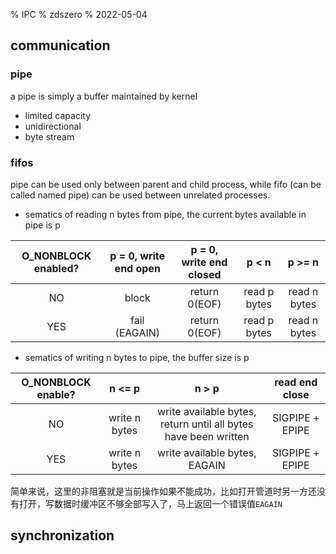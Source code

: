 % IPC
% zdszero
% 2022-05-04

## communication

### pipe

a pipe is simply a buffer maintained by kernel

* limited capacity
* unidirectional
* byte stream

### fifos

pipe can be used only between parent and child process, while fifo (can be called named pipe) can be used between unrelated processes.

* sematics of reading n bytes from pipe, the current bytes available in pipe is p

| O_NONBLOCK enabled? | p = 0, write end open | p = 0, write end closed | p < n        | p >= n       |
| :-:                 | :-:                   | :-:                     | :-:          | :-:          |
| NO                  | block                 | return 0(EOF)           | read p bytes | read n bytes |
| YES                 | fail (EAGAIN)         | return 0(EOF)           | read p bytes | read n bytes |

* sematics of writing n bytes to pipe, the buffer size is p

| O_NONBLOCK enable? | n <= p        | n > p                                                           | read end close  |
| :-:                | :-:           | :-:                                                             | :-:             |
| NO                 | write n bytes | write available bytes, return until all bytes have been written | SIGPIPE + EPIPE |
| YES                | write n bytes | write available bytes, EAGAIN                                   | SIGPIPE + EPIPE |


简单来说，这里的非阻塞就是当前操作如果不能成功，比如打开管道时另一方还没有打开，写数据时缓冲区不够全部写入了，马上返回一个错误值`EAGAIN`

## synchronization

